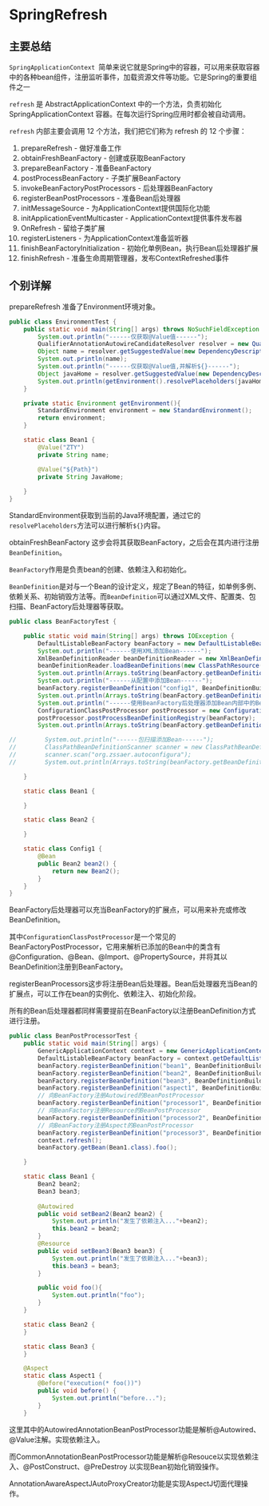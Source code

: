 # SpringRefresh

## 主要总结

`SpringApplicationContext `简单来说它就是Spring中的容器，可以用来获取容器中的各种bean组件，注册监听事件，加载资源文件等功能。它是Spring的重要组件之一

`refresh` 是 AbstractApplicationContext 中的一个方法，负责初始化SpringApplicationContext 容器。在每次运行Spring应用时都会被自动调用。

`refresh` 内部主要会调用 12 个方法，我们把它们称为 refresh 的 12 个步骤：

1. prepareRefresh - 做好准备工作
2. obtainFreshBeanFactory - 创建或获取BeanFactory
3. prepareBeanFactory - 准备BeanFactory
4. postProcessBeanFactory - 子类扩展BeanFactory
5. invokeBeanFactoryPostProcessors - 后处理器BeanFactory
6. registerBeanPostProcessors - 准备Bean后处理器
7. initMessageSource - 为ApplicationContext提供国际化功能
8. initApplicationEventMulticaster - ApplicationContext提供事件发布器
9. OnRefresh - 留给子类扩展
10. registerListeners - 为ApplicationContext准备监听器
11. finishBeanFactoryInitialization - 初始化单例Bean，执行Bean后处理器扩展
12. finishRefresh - 准备生命周期管理器，发布ContextRefreshed事件

## 个别详解

prepareRefresh 准备了Environment环境对象。

```java
public class EnvironmentTest {
    public static void main(String[] args) throws NoSuchFieldException {
        System.out.println("------仅获取@Value值------");
        QualifierAnnotationAutowireCandidateResolver resolver = new QualifierAnnotationAutowireCandidateResolver();
        Object name = resolver.getSuggestedValue(new DependencyDescriptor(Bean1.class.getDeclaredField("name"), false));
        System.out.println(name);
        System.out.println("------仅获取@Value值,并解析${}------");
        Object javaHome = resolver.getSuggestedValue(new DependencyDescriptor(Bean1.class.getDeclaredField("JavaHome"), false));
        System.out.println(getEnvironment().resolvePlaceholders(javaHome.toString()));
    }

    private static Environment getEnvironment(){
        StandardEnvironment environment = new StandardEnvironment();
        return environment;
    }

    static class Bean1 {
        @Value("ZTY")
        private String name;

        @Value("${Path}")
        private String JavaHome;
        
    }
}
```

StandardEnvironment获取到当前的Java环境配置，通过它的`resolvePlaceholders`方法可以进行解析`${}`内容。



obtainFreshBeanFactory 这步会将其获取BeanFactory，之后会在其内进行注册`BeanDefinition`。

`BeanFactory`作用是负责bean的创建、依赖注入和初始化。

`BeanDefinition`是对与一个Bean的设计定义，规定了Bean的特征，如单例多例、依赖关系、初始销毁方法等。而`BeanDefinition`可以通过XML文件、配置类、包扫描、BeanFactory后处理器等获取。

```java
public class BeanFactoryTest {

    public static void main(String[] args) throws IOException {
        DefaultListableBeanFactory beanFactory = new DefaultListableBeanFactory();
        System.out.println("------使用XML添加Bean------");
        XmlBeanDefinitionReader beanDefinitionReader = new XmlBeanDefinitionReader(beanFactory);
        beanDefinitionReader.loadBeanDefinitions(new ClassPathResource("test.xml"));
        System.out.println(Arrays.toString(beanFactory.getBeanDefinitionNames()));
        System.out.println("------从配置中添加Bean------");
        beanFactory.registerBeanDefinition("config1", BeanDefinitionBuilder.genericBeanDefinition(Config1.class).getBeanDefinition());
        System.out.println(Arrays.toString(beanFactory.getBeanDefinitionNames()));
        System.out.println("------使用BeanFactory后处理器添加Bean内部中的Bean------");
        ConfigurationClassPostProcessor postProcessor = new ConfigurationClassPostProcessor();
        postProcessor.postProcessBeanDefinitionRegistry(beanFactory);
        System.out.println(Arrays.toString(beanFactory.getBeanDefinitionNames()));

//        System.out.println("------包扫描添加Bean------");
//        ClassPathBeanDefinitionScanner scanner = new ClassPathBeanDefinitionScanner(beanFactory);
//        scanner.scan("org.zssaer.autoconfigura");
//        System.out.println(Arrays.toString(beanFactory.getBeanDefinitionNames()));

    }

    static class Bean1 {

    }

    static class Bean2 {

    }

    static class Config1 {
        @Bean
        public Bean2 bean2() {
            return new Bean2();
        }
    }
}
```

BeanFactory后处理器可以充当BeanFactory的扩展点，可以用来补充或修改BeanDefinition。

其中`ConfigurationClassPostProcessor`是一个常见的BeanFactoryPostProcessor，它用来解析已添加的Bean中的类含有@Configuration、@Bean、@Import、@PropertySource，并将其以BeanDefinition注册到BeanFactory。





registerBeanProcessors这步将注册Bean后处理器。Bean后处理器充当Bean的扩展点，可以工作在bean的实例化、依赖注入、初始化阶段。

所有的Bean后处理器都同样需要提前在BeanFactory以注册BeanDefinition方式进行注册。

```java
public class BeanPostProcessorTest {
    public static void main(String[] args) {
        GenericApplicationContext context = new GenericApplicationContext();
        DefaultListableBeanFactory beanFactory = context.getDefaultListableBeanFactory();
        beanFactory.registerBeanDefinition("bean1", BeanDefinitionBuilder.genericBeanDefinition(Bean1.class).getBeanDefinition());
        beanFactory.registerBeanDefinition("bean2", BeanDefinitionBuilder.genericBeanDefinition(Bean2.class).getBeanDefinition());
        beanFactory.registerBeanDefinition("bean3", BeanDefinitionBuilder.genericBeanDefinition(Bean3.class).getBeanDefinition());
        beanFactory.registerBeanDefinition("aspect1", BeanDefinitionBuilder.genericBeanDefinition(Aspect1.class).getBeanDefinition());
        // 向BeanFactory注册Autowired的BeanPostProcessor
        beanFactory.registerBeanDefinition("processor1", BeanDefinitionBuilder.genericBeanDefinition(AutowiredAnnotationBeanPostProcessor.class).getBeanDefinition());
        // 向BeanFactory注册Resource的BeanPostProcessor
        beanFactory.registerBeanDefinition("processor2", BeanDefinitionBuilder.genericBeanDefinition(CommonAnnotationBeanPostProcessor.class).getBeanDefinition());
        // 向BeanFactory注册Aspect的BeanPostProcessor
        beanFactory.registerBeanDefinition("processor3", BeanDefinitionBuilder.genericBeanDefinition(AnnotationAwareAspectJAutoProxyCreator.class).getBeanDefinition());
        context.refresh();
        beanFactory.getBean(Bean1.class).foo();

    }

    static class Bean1 {
        Bean2 bean2;
        Bean3 bean3;
        
        @Autowired
        public void setBean2(Bean2 bean2) {
            System.out.println("发生了依赖注入..."+bean2);
            this.bean2 = bean2;
        }
        @Resource
        public void setBean3(Bean3 bean3) {
            System.out.println("发生了依赖注入..."+bean3);
            this.bean3 = bean3;
        }

        public void foo(){
            System.out.println("foo");
        }
    }

    static class Bean2 {
    }

    static class Bean3 {
    }

    @Aspect
    static class Aspect1 {
        @Before("execution(* foo())")
        public void before() {
            System.out.println("before...");
        }
    }
```

这里其中的AutowiredAnnotationBeanPostProcessor功能是解析@Autowired、@Value注解。实现依赖注入。

而CommonAnnotationBeanPostProcessor功能是解析@Resouce以实现依赖注入、@PostConstruct、@PreDestroy 以实现Bean初始化销毁操作。

AnnotationAwareAspectJAutoProxyCreator功能是实现AspectJ切面代理操作。

